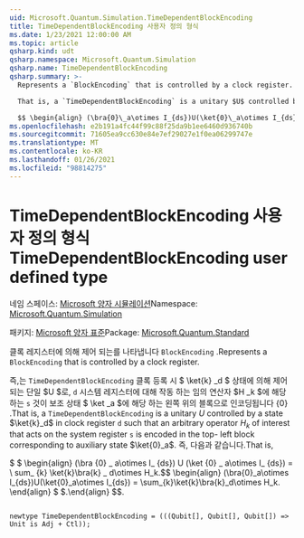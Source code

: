 ```yaml
---
uid: Microsoft.Quantum.Simulation.TimeDependentBlockEncoding
title: TimeDependentBlockEncoding 사용자 정의 형식
ms.date: 1/23/2021 12:00:00 AM
ms.topic: article
qsharp.kind: udt
qsharp.namespace: Microsoft.Quantum.Simulation
qsharp.name: TimeDependentBlockEncoding
qsharp.summary: >-
  Represents a `BlockEncoding` that is controlled by a clock register.

  That is, a `TimeDependentBlockEncoding` is a unitary $U$ controlled by a state $\ket{k}_d$ in clock register `d` such that an arbitrary operator $H_k$ of interest that acts on the system register `s` is encoded in the top- left block corresponding to auxiliary state $\ket{0}_a$. That is,

  $$ \begin{align} (\bra{0}\_a\otimes I_{ds})U(\ket{0}\_a\otimes I_{ds}) = \sum_{k}\ket{k}\bra{k}\_d\otimes H_k. \end{align} $$.
ms.openlocfilehash: e2b191a4fc44f99c88f25da9b1ee6460d936740b
ms.sourcegitcommit: 71605ea9cc630e84e7ef29027e1f0ea06299747e
ms.translationtype: MT
ms.contentlocale: ko-KR
ms.lasthandoff: 01/26/2021
ms.locfileid: "98814275"
---
```

# <a name="timedependentblockencoding-user-defined-type"></a><span data-ttu-id="b2b75-102">TimeDependentBlockEncoding 사용자 정의 형식</span><span class="sxs-lookup"><span data-stu-id="b2b75-102">TimeDependentBlockEncoding user defined type</span></span>

<span data-ttu-id="b2b75-103">네임 스페이스: [Microsoft 양자 시뮬레이션](xref:Microsoft.Quantum.Simulation)</span><span class="sxs-lookup"><span data-stu-id="b2b75-103">Namespace: [Microsoft.Quantum.Simulation](xref:Microsoft.Quantum.Simulation)</span></span>

<span data-ttu-id="b2b75-104">패키지: [Microsoft 양자 표준](https://nuget.org/packages/Microsoft.Quantum.Standard)</span><span class="sxs-lookup"><span data-stu-id="b2b75-104">Package: [Microsoft.Quantum.Standard](https://nuget.org/packages/Microsoft.Quantum.Standard)</span></span>


<span data-ttu-id="b2b75-105">클록 레지스터에 의해 제어 되는를 나타냅니다 `BlockEncoding` .</span><span class="sxs-lookup"><span data-stu-id="b2b75-105">Represents a `BlockEncoding` that is controlled by a clock register.</span></span>

<span data-ttu-id="b2b75-106">즉,는 `TimeDependentBlockEncoding` 클록 등록 시 $ \ket{k} _d $ 상태에 의해 제어 되는 단일 $U $로, `d` 시스템 레지스터에 대해 작동 하는 임의 연산자 $H _k $에 해당 하는 `s` 것이 보조 상태 $ \ket _a $에 해당 하는 왼쪽 위의 블록으로 인코딩됩니다 {0} .</span><span class="sxs-lookup"><span data-stu-id="b2b75-106">That is, a `TimeDependentBlockEncoding` is a unitary $U$ controlled by a state $\ket{k}_d$ in clock register `d` such that an arbitrary operator $H_k$ of interest that acts on the system register `s` is encoded in the top- left block corresponding to auxiliary state $\ket{0}_a$.</span></span> <span data-ttu-id="b2b75-107">즉, 다음과 같습니다.</span><span class="sxs-lookup"><span data-stu-id="b2b75-107">That is,</span></span>

<span data-ttu-id="b2b75-108">$ $ \begin{align} (\bra {0} \_ a\otimes I_ {ds}) U (\ket {0} \_ a\otimes I_ {ds}) = \ sum_ {k} \ket{k}\bra{k} \_ d\otimes H_k.</span><span class="sxs-lookup"><span data-stu-id="b2b75-108">$$ \begin{align} (\bra{0}\_a\otimes I_{ds})U(\ket{0}\_a\otimes I_{ds}) = \sum_{k}\ket{k}\bra{k}\_d\otimes H_k.</span></span>
<span data-ttu-id="b2b75-109">\end{align} $ $.</span><span class="sxs-lookup"><span data-stu-id="b2b75-109">\end{align} $$.</span></span>

```qsharp

newtype TimeDependentBlockEncoding = (((Qubit[], Qubit[], Qubit[]) => Unit is Adj + Ctl));
```

